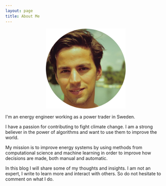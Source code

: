 ```yaml
---
layout: page
title: About Me
---
```


<p align="center">
  <img width="250" height="250" src="/images/sebastian.png">
</p>

I'm an energy engineer working as a power trader in Sweden.

I have a passion for contributing to fight climate change. I am a strong believer in the power of algorithms and want to use them to improve the world.

My mission is to improve energy systems by using methods from computational science and machine learning in order to improve how decisions are made, both manual and automatic.

In this blog I will share some of my thoughts and insights. I am not an expert, I write to learn more and interact with others. So do not hesitate to comment on what I do.

